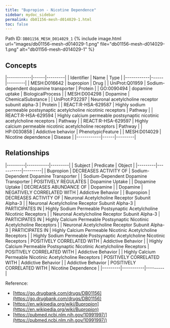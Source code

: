 ```yaml
---
title: "Bupropion - Nicotine Dependence"
sidebar: mydoc_sidebar
permalink: db01156-mesh-d014029-1.html
toc: false 
---
```



Path ID: `DB01156_MESH_D014029_1`
{% include image.html url="images/db01156-mesh-d014029-1.png" file="db01156-mesh-d014029-1.png" alt="db01156-mesh-d014029-1" %}

## Concepts

|------------|------|---------|
| Identifier | Name | Type    |
|------------|------|---------|
| MESH:D016642 | bupropion | Drug |
| UniProt:Q01959 | Sodium-dependent dopamine transporter | Protein |
| GO:0090494 | dopamine uptake | BiologicalProcess |
| MESH:D004298 | Dopamine | ChemicalSubstance |
| UniProt:P32297 | Neuronal acetylcholine receptor subunit alpha-3 | Protein |
| REACT:R-HSA-629587 | Highly sodium permeable postsynaptic acetylcholine nicotinic receptors | Pathway |
| REACT:R-HSA-629594 | Highly calcium permeable postsynaptic nicotinic acetylcholine receptors | Pathway |
| REACT:R-HSA-629597 | Highly calcium permeable nicotinic acetylcholine receptors | Pathway |
| HP:0030858 | Addictive behavior | PhenotypicFeature |
| MESH:D014029 | Nicotine dependence | Disease |
|------------|------|---------|

## Relationships

|---------|-----------|---------|
| Subject | Predicate | Object  |
|---------|-----------|---------|
| Bupropion | DECREASES ACTIVITY OF | Sodium-Dependent Dopamine Transporter |
| Sodium-Dependent Dopamine Transporter | POSITIVELY REGULATES | Dopamine Uptake |
| Dopamine Uptake | DECREASES ABUNDANCE OF | Dopamine |
| Dopamine | NEGATIVELY CORRELATED WITH | Addictive Behavior |
| Bupropion | DECREASES ACTIVITY OF | Neuronal Acetylcholine Receptor Subunit Alpha-3 |
| Neuronal Acetylcholine Receptor Subunit Alpha-3 | PARTICIPATES IN | Highly Sodium Permeable Postsynaptic Acetylcholine Nicotinic Receptors |
| Neuronal Acetylcholine Receptor Subunit Alpha-3 | PARTICIPATES IN | Highly Calcium Permeable Postsynaptic Nicotinic Acetylcholine Receptors |
| Neuronal Acetylcholine Receptor Subunit Alpha-3 | PARTICIPATES IN | Highly Calcium Permeable Nicotinic Acetylcholine Receptors |
| Highly Sodium Permeable Postsynaptic Acetylcholine Nicotinic Receptors | POSITIVELY CORRELATED WITH | Addictive Behavior |
| Highly Calcium Permeable Postsynaptic Nicotinic Acetylcholine Receptors | POSITIVELY CORRELATED WITH | Addictive Behavior |
| Highly Calcium Permeable Nicotinic Acetylcholine Receptors | POSITIVELY CORRELATED WITH | Addictive Behavior |
| Addictive Behavior | POSITIVELY CORRELATED WITH | Nicotine Dependence |
|---------|-----------|---------|

Reference: 
  - [https://go.drugbank.com/drugs/DB01156](https://go.drugbank.com/drugs/DB01156)
  - [https://en.wikipedia.org/wiki/Bupropion](https://en.wikipedia.org/wiki/Bupropion)
  - [https://pubmed.ncbi.nlm.nih.gov/10991997/](https://pubmed.ncbi.nlm.nih.gov/10991997/)
